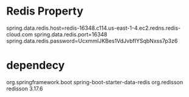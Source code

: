 # Redis Property
spring.data.redis.host=redis-16348.c114.us-east-1-4.ec2.redns.redis-cloud.com
spring.data.redis.port=16348
spring.data.redis.password=UcxmmlJKBes1VdJvbfIYSqbNxss7p3z6
# dependecy 
 <dependency>
            <groupId>org.springframework.boot</groupId>
            <artifactId>spring-boot-starter-data-redis</artifactId>
        </dependency>
        <dependency>
            <groupId>org.redisson</groupId>
            <artifactId>redisson</artifactId>
            <version>3.17.6</version>
        </dependency>
